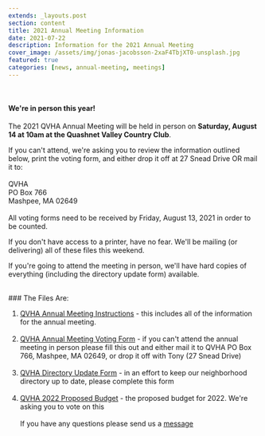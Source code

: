 ```yaml
---
extends: _layouts.post
section: content
title: 2021 Annual Meeting Information
date: 2021-07-22
description: Information for the 2021 Annual Meeting
cover_image: /assets/img/jonas-jacobsson-2xaF4TbjXT0-unsplash.jpg
featured: true
categories: [news, annual-meeting, meetings]
---
```


<br />

#### We're in person this year!

The 2021 QVHA Annual Meeting will be held in person on **Saturday, August 14 at 10am at the Quashnet Valley Country Club**. 

If you can't attend, we're asking you to review the information outlined below, print the voting form, and either drop it off at 27 Snead Drive OR mail it to:
<br><br>
QVHA<br>
PO Box 766<br>
Mashpee, MA 02649<br>
<br />
All voting forms need to be received by Friday, August 13, 2021 in order to be counted.

If you don't have access to a printer, have no fear. We'll be mailing (or delivering) all of these files this weekend. 

If you're going to attend the meeting in person, we'll have hard copies of everything (including the directory update form) available. 

<br>
### The Files Are:

1. [QVHA Annual Meeting Instructions](/assets/files/2021-annual-meeting/2021-annual-meeting-instructions.pdf) - this includes all of the information for the annual meeting.
   <br /><br />
2. [QVHA Annual Meeting Voting Form](/assets/files/2021-annual-meeting/2021-proxy-form.pdf) - if you can't attend the annual meeting in person please fill this out and either mail it to QVHA PO Box 766, Mashpee, MA 02649, or drop it off with Tony (27 Snead Drive)
   <br /><br />
3. [QVHA Directory Update Form](/assets/files/2021-annual-meeting/qvha-directory-update-form.pdf) - in an effort to keep our neighborhood directory up to date, please complete this form
   <br /><br />
4. [QVHA 2022 Proposed Budget](/assets/files/2021-annual-meeting/2022-proposed-budget.pdf) - the proposed budget for 2022. We're asking you to vote on this
   <br /><br />
   If you have any questions please send us a [message](/contact)
